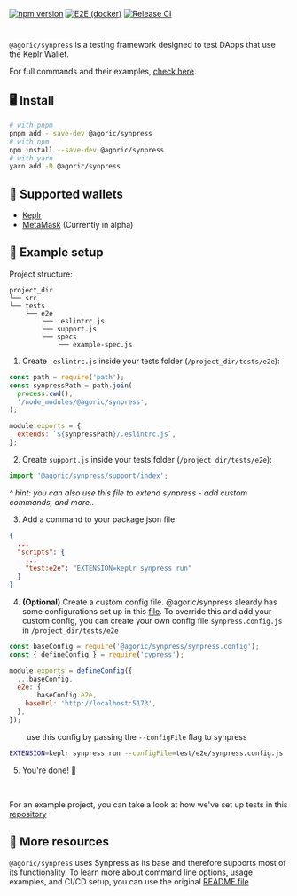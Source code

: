 [![npm version](https://badge.fury.io/js/@agoric%2Fsynpress.svg)](https://badge.fury.io/js/@agoric%2Fsynpress)
[![E2E (docker)](https://github.com/agoric-labs/synpress/actions/workflows/e2e_docker.yml/badge.svg?branch=master)](https://github.com/agoric-labs/synpress/actions/workflows/e2e_docker.yml)
[![Release CI](https://github.com/agoric-labs/synpress/actions/workflows/release.yml/badge.svg?branch=master)](https://github.com/agoric-labs/synpress/actions/workflows/release.yml)

#

`@agoric/synpress` is a testing framework designed to test DApps that use the Keplr Wallet.

For full commands and their examples,
[check here](https://github.com/agoric-labs/synpress/blob/master/support/index.d.ts).

## 🖥️ Install

```bash
# with pnpm
pnpm add --save-dev @agoric/synpress
# with npm
npm install --save-dev @agoric/synpress
# with yarn
yarn add -D @agoric/synpress
```

## 👝 Supported wallets

- [Keplr](https://www.keplr.app)
- [MetaMask](https://metamask.io/) (Currently in alpha)

## 👷 Example setup

Project structure:

```text
project_dir
└── src
└── tests
    └── e2e
        └── .eslintrc.js
        └── support.js
        └── specs
            └── example-spec.js
```

1. Create `.eslintrc.js` inside your tests folder (`/project_dir/tests/e2e`):

```js
const path = require('path');
const synpressPath = path.join(
  process.cwd(),
  '/node_modules/@agoric/synpress',
);

module.exports = {
  extends: `${synpressPath}/.eslintrc.js`,
};
```

2. Create `support.js` inside your tests folder (`/project_dir/tests/e2e`):

```js
import '@agoric/synpress/support/index';
```

_^ hint: you can also use this file to extend synpress - add custom commands,
and more.._

3. Add a command to your package.json file
```json
{
  ...
  "scripts": {
    ...
    "test:e2e": "EXTENSION=keplr synpress run"
  }
}
```

4. **(Optional)** Create a custom config file. @agoric/synpress aleardy has some configurations set up in this [file](https://github.com/agoric-labs/synpress/blob/master/synpress.config.js). To override this and add your custom config, you can create your own config file `synpress.config.js` in `/project_dir/tests/e2e`
```js
const baseConfig = require('@agoric/synpress/synpress.config');
const { defineConfig } = require('cypress');

module.exports = defineConfig({
  ...baseConfig,
  e2e: {
    ...baseConfig.e2e,
    baseUrl: 'http://localhost:5173',
  },
});
```
&nbsp;&nbsp;&nbsp;&nbsp;&nbsp;&nbsp;&nbsp;
use this config by passing the `--configFile` flag to synpress
```bash
EXTENSION=keplr synpress run --configFile=test/e2e/synpress.config.js
```


5. You're done! 🎉

</br>

For an example project, you can take a look at how we've set up tests in this [repository](https://github.com/agoric-labs/synpress/tree/dev/tests/e2e) 

## 📝 More resources

`@agoric/synpress` uses Synpress as its base and therefore supports most of its functionality. To learn more about command line options, usage examples, and CI/CD setup, you can use the original [README file](https://github.com/Synthetixio/synpress/blob/dev/README.md)